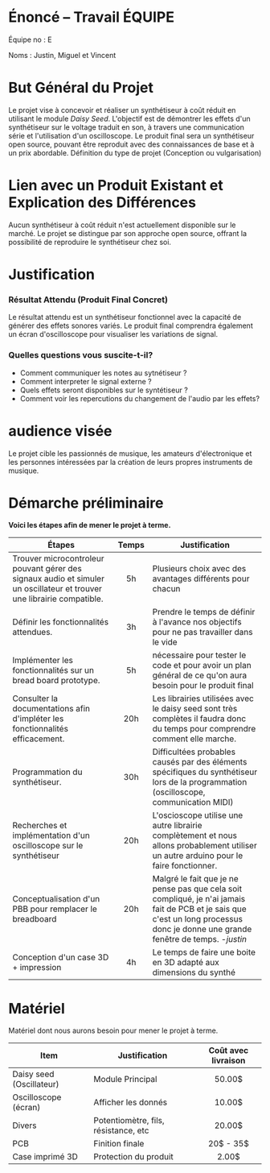 # Énoncé – Travail ÉQUIPE
Équipe no : E  

Noms : Justin, Miguel et Vincent

# But Général du Projet
Le projet vise à concevoir et réaliser un synthétiseur à coût réduit en utilisant le module *Daisy Seed*. L'objectif est de démontrer les effets d'un synthétiseur sur le voltage traduit en son, à travers une communication série et l'utilisation d'un oscilloscope. Le produit final sera un synthétiseur open source, pouvant être reproduit avec des connaissances de base et à un prix abordable.
Définition du type de projet (Conception ou vulgarisation)

# Lien avec un Produit Existant et Explication des Différences
Aucun synthétiseur à coût réduit n'est actuellement disponible sur le marché. Le projet se distingue par son approche open source, offrant la possibilité de reproduire le synthétiseur chez soi.

# Justification

### Résultat Attendu (Produit Final Concret)
Le résultat attendu est un synthétiseur fonctionnel avec la capacité de générer des effets sonores variés. Le produit final comprendra également un écran d'oscilloscope pour visualiser les variations de signal.


### Quelles questions vous suscite-t-il?

- Comment communiquer les notes au sytnétiseur ?
- Comment interpreter le signal externe ?
- Quels effets seront disponibles sur le syntétiseur ?
- Comment voir les repercutions du changement de l'audio par les effets?

# audience visée
Le projet cible les passionnés de musique, les amateurs d'électronique et les personnes intéressées par la création de leurs propres instruments de musique.

# Démarche préliminaire
**Voici les étapes afin de mener le projet à terme.**

|Étapes|Temps|Justification|
|----------------------------------------------------------------|:----:|---------------------------------|
|Trouver microcontroleur pouvant gérer des signaux audio et simuler un oscillateur et trouver une librairie compatible.| 5h | Plusieurs choix avec des avantages différents pour chacun |
|Définir les fonctionnalités attendues.| 3h | Prendre le temps de définir à l'avance nos objectifs pour ne pas travailler dans le vide |
|Implémenter les fonctionnalités sur un bread board prototype.| 5h | nécessaire pour tester le code et pour avoir un plan général de ce qu'on aura besoin pour le produit final |
|Consulter la documentations afin d'impléter les fonctionnalités efficacement.| 20h | Les librairies utilisées avec le daisy seed sont très complètes il faudra donc du temps pour comprendre comment elle marche. |  
|Programmation du synthétiseur.| 30h | Difficultées probables causés par des éléments spécifiques du synthétiseur lors de la programmation (oscilloscope, communication MIDI) |
|Recherches et implémentation d'un oscilloscope sur le synthétiseur | 20h | L'oscioscope utilise une autre librairie complètement et nous allons probablement utiliser un autre arduino pour le faire fonctionner. |
|Conceptualisation d'un PBB pour remplacer le breadboard| 20h | Malgré le fait que je ne pense pas que cela soit compliqué, je n'ai jamais fait de PCB et je sais que c'est un long processus donc je donne une grande fenêtre de temps. -*justin* |
|Conception d'un case 3D + impression|4h| Le temps de faire une boite en 3D adapté aux dimensions du synthé |
<!-- Chaque étape doit inclure une évaluation de temps approximatif avec justification. -->


# Matériel
Matériel dont nous aurons besoin pour mener le projet à terme.

| Item | Justification | Coût avec livraison| 
|------|---------------|:------:|
| Daisy seed (Oscillateur) | Module Principal | 50.00$ |
| Oscilloscope (écran)| Afficher les donnés | 10.00$ |
| Divers | Potentiomètre, fils, résistance, etc | 20.00$ |
| PCB | Finition finale | 20$ - 35$ |
| Case imprimé 3D | Protection du produit | 2.00$ |

